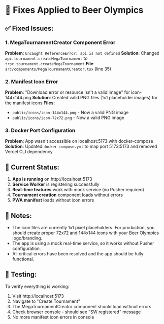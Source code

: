 # 🔧 Fixes Applied to Beer Olympics

## ✅ Fixed Issues:

### 1. MegaTournamentCreator Component Error
**Problem**: `Uncaught ReferenceError: api is not defined`
**Solution**: Changed `api.tournament.createMegaTournament` to `trpc.tournament.createMegaTournament`
**File**: `src/components/MegaTournamentCreator.tsx` (line 35)

### 2. Manifest Icon Error
**Problem**: "Download error or resource isn't a valid image" for icon-144x144.png
**Solution**: Created valid PNG files (1x1 placeholder images) for the manifest icons
**Files**: 
- `public/icons/icon-144x144.png` - Now a valid PNG image
- `public/icons/icon-72x72.png` - Now a valid PNG image

### 3. Docker Port Configuration
**Problem**: App wasn't accessible on localhost:5173 with docker-compose
**Solution**: Updated `docker-compose.yml` to map port 5173:5173 and removed Vercel CLI dependency

## 🚀 Current Status:

1. **App is running** on http://localhost:5173
2. **Service Worker** is registering successfully
3. **Real-time features** work with mock service (no Pusher required)
4. **Tournament creation** component loads without errors
5. **PWA manifest** loads without icon errors

## 📝 Notes:

- The icon files are currently 1x1 pixel placeholders. For production, you should create proper 72x72 and 144x144 icons with your Beer Olympics logo/branding.
- The app is using a mock real-time service, so it works without Pusher configuration.
- All critical errors have been resolved and the app should be fully functional.

## 🎯 Testing:

To verify everything is working:
1. Visit http://localhost:5173
2. Navigate to "Create Tournament" 
3. The MegaTournamentCreator component should load without errors
4. Check browser console - should see "SW registered" message
5. No more manifest icon errors in console